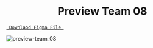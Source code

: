 <h1 align="center">Preview Team 08</h1>

<a align ="center" href="https://github.com/Dezenix/website-screens/blob/main/Team_Section/Team08/Team08.fig "> `  Downlaod Figma File  `</a>


![preview-team_08](https://github.com/Dezenix/website-screens/blob/main/Team_Section/Team08/Preview%20Team08.png)

